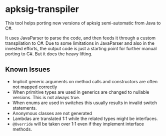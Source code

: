 # apksig-transpiler

This tool helps porting new versions of apksig semi-automatic from Java to C#.

It uses JavaParser to parse the code, and then feeds it through a custom transpilation to C#. 
Due to some limitations in JavaParser and also in the invested efforts, the output code is just a starting point for further manual porting to C#. But it does the heavy lifting. 

## Known Issues

* Implicit generic arguments on method calls and constructors are often not mapped correctly
* When primitive types are used in generics are changed to nullable versions. This is not always true.  
* When enums are used in switches this usually results in invalid switch statements. 
* Anonymous classes are not generated
* Lambdas are translated 1:1 while the related types might be interfaces.
* `@Override` will be taken over 1:1 even if they implement interface methods.